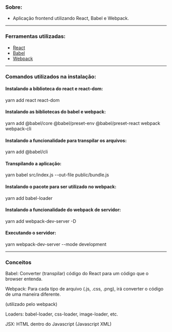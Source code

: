 ### Sobre:

- Aplicação frontend utilizando React, Babel e Webpack.

---

### Ferramentas utilizadas:

- [React](https://reactjs.org/)
- [Babel](https://babeljs.io/)
- [Webpack](https://webpack.js.org/)

---

### Comandos utilizados na instalação:

#### Instalando a biblioteca do react e react-dom: 

 yarn add react react-dom 

#### Instalando as bibliotecas do babel e webpack:

 yarn add @babel/core @babel/preset-env @babel/preset-react webpack webpack-cli 

#### Instalando a funcionalidade para transpilar os arquivos:

 yarn add @babel/cli 

#### Transpilando a aplicação:

 yarn babel src/index.js --out-file public/bundle.js

#### Instalando o pacote para ser utilizado no webpack:

 yarn add babel-loader

#### Instalando a funcionalidade do webpack de servidor:

 yarn add webpack-dev-server -D

#### Executando o servidor:

 yarn webpack-dev-server --mode development

---


### Conceitos

Babel: Converter (transpilar) código do React para um código que o browser entenda.

Webpack: Para cada tipo de arquivo (.js, .css, .png), irá converter o código de uma maneira diferente.
 
(utilizado pelo webpack)

Loaders: babel-loader, css-loader, image-loader, etc.


JSX: HTML dentro do Javascript (Javascript XML)


